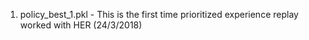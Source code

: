 1) policy_best_1.pkl - This is the first time prioritized experience replay worked with HER (24/3/2018)